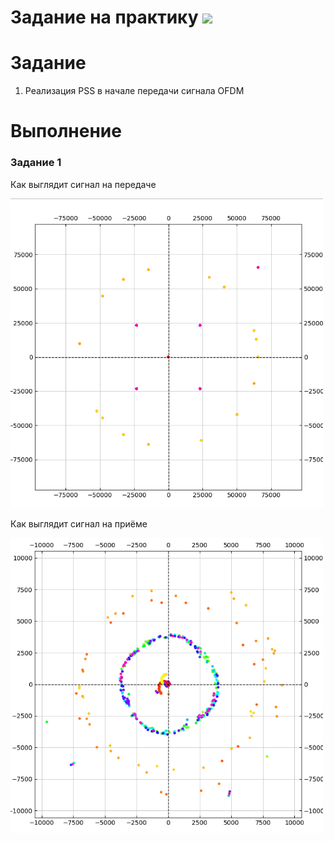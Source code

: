 # Задание на практику ![](https://img.shields.io/badge/Done-green.svg)

# Задание
1. Реализация PSS в начале передачи сигнала OFDM


# Выполнение
### Задание 1

Как выглядит сигнал на передаче

<img src="./photo/1.png" width="500" /> 

Как выглядит сигнал на приёме

<img src="./photo/2.png" width="500" /> 
